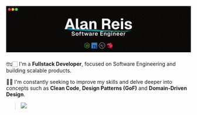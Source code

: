 ## ![](/cover.png)

🤓☝🏻 I'm a **Fullstack Developer**, focused on Software Engineering and building scalable products.

🧠🤖 I'm constantly seeking to improve my skills and delve deeper into concepts such as **Clean Code**, **Design Patterns (GoF)** and **Domain-Driven Design**.
> ![](https://skillicons.dev/icons?i=nodejs,ts,nestjs,next,vitest,prisma,redis,react,tailwind,sass,express,bun,elysia,postgresql,mongo,python,docker,githubactions,figma)
